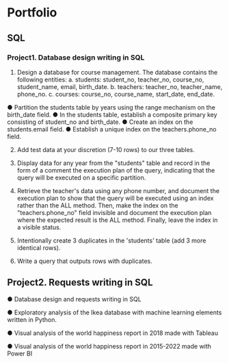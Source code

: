 # Portfolio 

## SQL
### Project1. Database design writing in SQL

1. Design a database for course management. The database contains the following entities:
a. students: student_no, teacher_no, course_no, student_name, email, birth_date.
b. teachers: teacher_no, teacher_name, phone_no.
c. courses: course_no, course_name, start_date, end_date.

● Partition the students table by years using the range mechanism on the birth_date field.
● In the students table, establish a composite primary key consisting of student_no and birth_date.
● Create an index on the students.email field.
● Establish a unique index on the teachers.phone_no field.

2. Add test data at your discretion (7-10 rows) to our three tables.
   
3. Display data for any year from the "students" table and record in the form of 
a comment the execution plan of the query, indicating that the query will 
be executed on a specific partition.

4. Retrieve the teacher's data using any phone number, and document the execution plan to show 
that the query will be executed using an index rather than the ALL method. Then, make the index on 
the "teachers.phone_no" field invisible and document the execution plan where the expected result 
is the ALL method. Finally, leave the index in a visible status.

5. Intentionally create 3 duplicates in the 'students' table (add 3 more identical rows).

6. Write a query that outputs rows with duplicates.

## Project2. Requests writing in SQL



● Database design and requests writing in SQL  

● Exploratory analysis of the Ikea database with machine learning elements written 
in Python.  

● Visual analysis of the world happiness report in 2018 made with Tableau 

● Visual analysis of the world happiness report in 2015-2022 made with Power BI 
